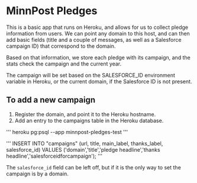 # MinnPost Pledges

This is a basic app that runs on Heroku, and allows for us to collect pledge information from users. We can point any domain to this host, and can then add basic fields (title and a couple of messages, as well as a Salesforce campaign ID) that correspond to the domain.

Based on that information, we store each pledge with its campaign, and the stats check the campaign and the current year.

The campaign will be set based on the SALESFORCE_ID environment variable in Heroku, or the current domain, if the Salesforce ID is not present.

## To add a new campaign

1. Register the domain, and point it to the Heroku hostname.
2. Add an entry to the campaigns table in the Heroku database.

'''
heroku pg:psql --app minnpost-pledges-test
'''

'''
INSERT INTO "campaigns" (url, title, main_label, thanks_label, salesforce_id) VALUES ('domain','title','pledge headline','thanks headline','salesforceidforcampaign');
'''

The `salesforce_id` field can be left off, but if it is the only way to set the campaign is by a domain.